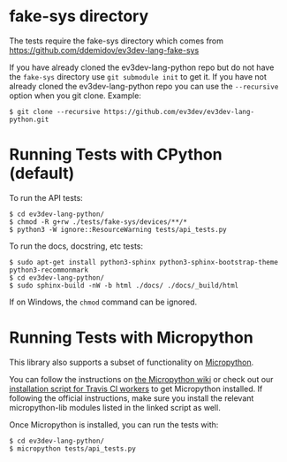 # fake-sys directory
The tests require the fake-sys directory which comes from
https://github.com/ddemidov/ev3dev-lang-fake-sys

If you have already cloned the ev3dev-lang-python repo but do not have the
`fake-sys` directory use `git submodule init` to get it.  If you have not
already cloned the ev3dev-lang-python repo you can use the `--recursive` option
when you git clone.  Example:

```
$ git clone --recursive https://github.com/ev3dev/ev3dev-lang-python.git
```

# Running Tests with CPython (default)
To run the API tests:
```
$ cd ev3dev-lang-python/
$ chmod -R g+rw ./tests/fake-sys/devices/**/*
$ python3 -W ignore::ResourceWarning tests/api_tests.py
```

To run the docs, docstring, etc tests:
```
$ sudo apt-get install python3-sphinx python3-sphinx-bootstrap-theme python3-recommonmark
$ cd ev3dev-lang-python/
$ sudo sphinx-build -nW -b html ./docs/ ./docs/_build/html
```

If on Windows, the `chmod` command can be ignored.

# Running Tests with Micropython

This library also supports a subset of functionality on [Micropython](http://micropython.org/).

You can follow the instructions on [the Micropython wiki](https://github.com/micropython/micropython/wiki/Getting-Started)
or check out our [installation script for Travis CI workers](https://github.com/ev3dev/ev3dev-lang-python/blob/ev3dev-stretch/.travis/install-micropython.sh)
to get Micropython installed. If following the official instructions,
make sure you install the relevant micropython-lib modules listed in the linked script as well.

Once Micropython is installed, you can run the tests with:

```
$ cd ev3dev-lang-python/
$ micropython tests/api_tests.py
```
